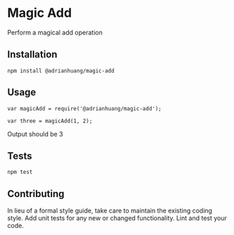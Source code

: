Magic Add
=========

Perform a magical add operation

## Installation

  `npm install @adrianhuang/magic-add`

## Usage

    var magicAdd = require('@adrianhuang/magic-add');

    var three = magicAdd(1, 2);
  
  Output should be 3


## Tests

  `npm test`

## Contributing

In lieu of a formal style guide, take care to maintain the existing coding style. Add unit tests for any new or changed functionality. Lint and test your code.